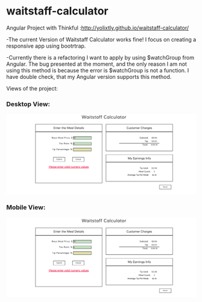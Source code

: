 # waitstaff-calculator
Angular Project with Thinkful :http://yolixtly.github.io/waitstaff-calculator/

-The current Version of Waitstaff Calculator works fine! I focus on creating a responsive app using bootrtrap. 

-Currently there is a refactoring I want to apply by using $watchGroup from Angular. The bug presented at the moment, and the only reason I am not using this method is because the error is $watchGroup is not a function. I have double check, that my Angular version supports this method. 

Views of the project: 

<h3>Desktop View:</h3> 
<img src="images/desktop.png">

<h3>Mobile View: </h3>
<img src="images/desktop.png">